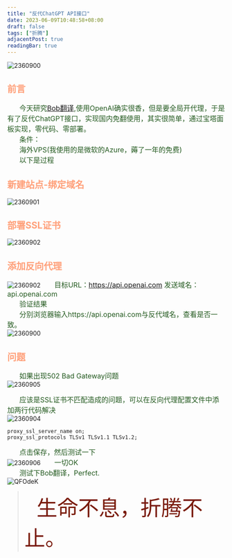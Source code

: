 ```yaml
---
title: "反代ChatGPT API接口"
date: 2023-06-09T10:48:58+08:00
draft: false
tags: ["折腾"]
adjacentPost: true
readingBar: true
---
```

![2360900](https://cdn.jsdelivr.net/gh/tosspi/mumu@main/uPic/2360900.JPEG)
## <font color=#ffa07a>前言</font>
&emsp;&emsp;<font size=3 color=#255b21>今天研究[Bob翻译](https://bobtranslate.com/),使用OpenAI确实很香，但是要全局开代理，于是有了反代ChatGPT接口，实现国内免翻使用，其实很简单，通过宝塔面板实现，零代码、零部署。</font><br>
&emsp;&emsp;<font size=3 color=#255b21>条件：</font><br>
&emsp;&emsp;<font size=3 color=#255b21>海外VPS(我使用的是微软的Azure，薅了一年的免费)</font><br>
&emsp;&emsp;<font size=3 color=#255b21>以下是过程</font><br>
## <font color=#ffa07a>新建站点-绑定域名</font>
![2360901](https://cdn.jsdelivr.net/gh/tosspi/mumu@main/uPic/2360901.png)

## <font color=#ffa07a>部署SSL证书</font>
![2360902](https://cdn.jsdelivr.net/gh/tosspi/mumu@main/uPic/2360902.png)
## <font color=#ffa07a>添加反向代理</font>
![2360902](https://cdn.jsdelivr.net/gh/tosspi/mumu@main/uPic/2360903.png)
&emsp;&emsp;<font size=3 color=#255b21>目标URL：https://api.openai.com   发送域名：api.openai.com</font><br>
&emsp;&emsp;<font size=3 color=#255b21>验证结果</font><br>
&emsp;&emsp;<font size=3 color=#255b21>分别浏览器输入https://api.openai.com与反代域名，查看是否一致。</font><br>
![2360900](https://cdn.jsdelivr.net/gh/tosspi/mumu@main/uPic/2360900.JPEG)

## <font color=#ffa07a>问题</font>
&emsp;&emsp;<font size=3 color=#255b21>如果出现502 Bad Gateway问题</font><br>
![2360905](https://cdn.jsdelivr.net/gh/tosspi/mumu@main/uPic/2360905.png)

&emsp;&emsp;<font size=3 color=#255b21>应该是SSL证书不匹配造成的问题，可以在反向代理配置文件中添加两行代码解决</font><br>
![2360904](https://cdn.jsdelivr.net/gh/tosspi/mumu@main/uPic/2360904.png)
```
proxy_ssl_server_name on;
proxy_ssl_protocols TLSv1 TLSv1.1 TLSv1.2;
```
&emsp;&emsp;<font size=3 color=#255b21>点击保存，然后测试一下</font><br>
![2360906](https://cdn.jsdelivr.net/gh/tosspi/mumu@main/uPic/2360906.png)
&emsp;&emsp;<font size=3 color=#255b21>一切OK</font><br>
&emsp;&emsp;<font size=3 color=#255b21>测试下Bob翻译，Perfect.</font><br>
![QFOdeK](https://cdn.jsdelivr.net/gh/tosspi/mumu@main/uPic/QFOdeK.png)


>&emsp;&emsp;<font size=9 color=#7a1b0c>生命不息，折腾不止。</font>